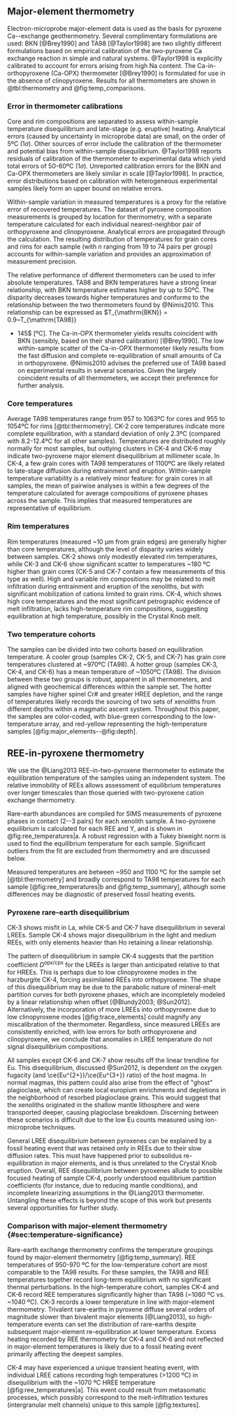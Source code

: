 ## Major-element thermometry

Electron-microprobe major-element data is used as the basis for pyroxene
Ca--exchange geothermometry. Several complimentary formulations are used: BKN
[@Brey1990] and TA98 [@Taylor1998] are two slightly different formulations
based on empirical calibration of the two-pyroxene Ca exchange reaction in
simple and natural systems. @Taylor1998 is explicitly calibrated to account
for errors arising from high Na content. The Ca-in-orthopyroxene (Ca-OPX)
thermometer [@Brey1990] is formulated for use in the absence of clinopyroxene.
Results for all thermometers are shown in @tbl:thermometry and
@fig:temp_comparisons.

<!--[[thermometry]]-->

### Error in thermometer calibrations

Core and rim compositions are separated to assess within-sample
temperature disequilibrium and late-stage (e.g. eruptive) heating. Analytical errors (caused by
uncertainty in microprobe data) are small, on the order of 5ºC (1$\sigma$).
Other sources of error include the calibration of the thermometer
and potential bias from within-sample disequilibrium. @Taylor1998
reports residuals of calibration of the thermometer to experimental
data which yield total errors of 50-60ºC (1$\sigma$). Unreported calibration errors for the
BKN and Ca-OPX thermometers are likely similar in scale [@Taylor1998]. In practice,
error distributions based on calibration with heterogeneous experimental
samples likely form an upper bound on relative errors.

Within-sample variation in measured temperatures is a proxy for the relative
error of recovered temperatures. The dataset of pyroxene composition
measurements is grouped by location for thermometry, with a separate
temperature calculated for each individual nearest-neighbor pair of
orthopyroxene and clinopyroxene. Analytical errors are propagated through the
calculation. The resulting distribution of temperatures for grain cores and
rims for each sample (with *n* ranging from 19 to 74 pairs per group)
accounts for within-sample variation and provides an approximation of
measurement precision.

The relative performance of different thermometers can be used to infer
absolute temperatures. TA98 and BKN temperatures have a strong linear
relationship, with BKN temperature estimates higher by up to 50ºC. The
disparity decreases towards higher temperatures and conforms to the
relationship between the two thermometers found by @Nimis2010. This
relationship can be expressed as $T_{\mathrm{BKN}} = 0.9~T_{\mathrm{TA98}}
+ 145$ [ºC]. The Ca-in-OPX thermometer yields results coincident with BKN
(sensibly, based on their shared calibration) [@Brey1990]. The low
within-sample scatter of the Ca-in-OPX thermometer likely results from the fast
diffusion and complete re-equilibration of small amounts of Ca in
orthopyroxene. @Nimis2010 advises the preferred use of TA98 based on
experimental results in several scenarios. Given the largely coincident results
of all thermometers, we accept their preference for further analysis.

### Core temperatures

Average TA98 temperatures range from 957 to 1063ºC for cores and
955 to 1054ºC for rims [@tbl:thermometry].
CK-2 core temperatures indicate more complete
equilibration, with a standard deviation of only 2.3ºC (compared
with 8.2-12.4ºC for all other samples). Temperatures are distributed roughly normally
for most samples, but outlying clusters in CK-4 and CK-6 may indicate
two-pyroxene major element disequilibrium at millimeter scale.
In CK-4, a few grain cores with TA98
temperatures of 1100ºC are likely related to late-stage diffusion during
entrainment and eruption.
Within-sample temperature variability is a relatively minor feature: for grain cores in all samples,
the mean of pairwise analyses is within a few degrees
of the temperature calculated for average compositions of pyroxene phases across the sample.
This implies that measured temperatures are representative of
equilibrium.

### Rim temperatures

Rim temperatures (measured ~10 µm from grain edges) are generally higher than
core temperatures, although the level of disparity varies widely between samples.
CK-2 shows only modestly elevated rim temperatures, while CK-3 and CK-6
show significant scatter to temperatures ~180 ºC higher than grain cores
(CK-5 and CK-7 contain a few measurements of this type as well).
High and variable rim compositions may be related to melt infiltration
during entrainment and eruption of the xenoliths, but with significant
mobilization of cations limited to grain rims. CK-4, which shows high core temperatures
and the most significant petrographic evidence of melt infiltration, lacks
high-temperature rim compositions, suggesting equilibration at high
temperature, possibly in the Crystal Knob melt.

### Two temperature cohorts

The samples can be divided into two cohorts based on equilibration temperature.
A cooler group (samples CK-2, CK-5, and CK-7) has grain core temperatures
clustered at ~970ºC (TA98). A hotter group (samples CK-3, CK-4, and CK-6) has
a mean temperature of ~1050ºC (TA98). The division between these two groups is
robust, apparent in all thermometers, and aligned with geochemical differences
within the sample set. The hotter samples have higher spinel Cr\# and greater
HREE depletion, and the range of temperatures likely records the sourcing of
two sets of xenoliths from different depths within a magmatic ascent system.
Throughout this paper, the samples are color-coded, with blue-green
corresponding to the low-temperature array, and red-yellow representing the
high-temperature samples \[@fig:major_elements‌-‌-@fig:depth\].

<!--[[temp_comparisons]]-->
<!--[[temp_summary]]-->

## REE-in-pyroxene thermometry

We use the @Liang2013 REE-in-two-pyroxene thermometer to estimate the
equilibration temperature of the samples using an independent system. The
relative immobility of REEs allows assessment of equilibrium temperatures over
longer timescales than those queried with two-pyroxene cation exchange
thermometry.

Rare-earth abundances are compiled for SIMS measurements of
pyroxene phases in contact (2--3 pairs) for each xenolith sample.
A two-pyroxene equilibrium is calculated for each REE and Y, and is shown in
@fig:ree_temperatures|a. A robust regression with a Tukey biweight norm is used
to find the equilibrium temperature for each sample. Significant outliers from
the fit are excluded from thermometry and are discussed below.

Measured temperatures are between ~950 and 1100 ºC for the sample set
[@tbl:thermometry] and broadly correspond to TA98 temperatures for each sample
[@fig:ree_temperatures|b and @fig:temp_summary], although some differences may
be diagnostic of preserved fossil heating events.

### Pyroxene rare-earth disequilibrium

CK-3 shows misfit in La, while CK-5 and CK-7 have disequilibrium in several
LREEs. Sample CK-4 shows major disequilibrium in the light and medium REEs,
with only elements heavier than Ho retaining a linear relationship.

The pattern of disequilibrium in sample CK-4 suggests that the partition
coefficient $D^\mathrm{opx/cpx}$ for the LREEs is larger than anticipated
relative to that for HREEs. This is perhaps due to low clinopyroxene modes in
the harzburgite CK-4, forcing assimilated REEs into orthopyroxene. The shape of
this disequilibrium may be due to the parabolic nature of mineral-melt
partition curves for both pyroxene phases, which are incompletely modeled by
a linear relationship when offset [@Blundy2003; @Sun2012]. Alternatively, the
incorporation of more LREEs into orthopyroxene due to low clinopyroxene modes
[@fig:trace_elements] could magnify any miscalibration of the thermometer.
Regardless, since measured LREEs are consistently enriched, with low errors
for both orthopyroxene and clinopyroxene, we conclude that anomalies in LREE
temperature do not signal disequilibrium compositions.

All samples except CK-6 and CK-7 show results off the linear trendline for Eu.
This disequilibrium, discussed @Sun2012, is dependent on the oxygen
fugacity (and \ce{Eu^{2+}}/\ce{Eu^{3+}} ratio) of the host magma. In normal
magmas, this pattern could also arise from the effect of "ghost" plagioclase,
which can create local europium enrichments and depletions in the neighborhood
of resorbed plagioclase grains. This would suggest that the xenoliths
originated in the shallow mantle lithosphere and were transported deeper,
causing plagioclase breakdown. Discerning between these scenarios is difficult
due to the low Eu counts measured using ion-microprobe techniques.

General LREE disequilibrium between pyroxenes can be explained by a
fossil heating event that was retained only in REEs due
to their slow diffusion rates. This must have happened prior to subsolidus
re-equilibration in major elements, and is thus unrelated to the Crystal Knob
eruption. Overall, REE disequilibrium between pyroxenes allude to possible
focused heating of sample CK-4, poorly understood equilibrium partition
coefficients (for instance, due to reducing mantle conditions), and incomplete
linearizing assumptions in the @Liang2013 thermometer. Untangling these effects
is beyond the scope of this work but presents several opportunities for further
study.

### Comparison with major-element thermometry {#sec:temperature-significance}

Rare-earth exchange thermometry confirms the temperature groupings found by
major-element thermometry [@fig:temp_summary]. REE temperatures of 950-970 ºC for the
low-temperature cohort are most comparable to the TA98 results. For these
samples, the TA98 and REE temperatures together record long-term equilibrium
with no significant thermal perturbations. In the high-temperature cohort,
samples CK-4 and CK-6 record REE temperatures significantly higher than TA98
(~1080 ºC vs. ~1040 ºC). CK-3 records a lower temperature in line with
major-element thermometry. Trivalent rare-earths in pyroxene diffuse several
orders of magnitude slower than bivalent major elements [@Liang2013], so
high-temperature events can set the distribution of rare-earths despite
subsequent major-element re-equilibration at lower temperature. Excess
heating recorded by REE thermometry for CK-4 and CK-6 and not reflected in
major-element temperatures is likely due to a fossil heating event primarily
affecting the deepest samples.

CK-4 may have experienced a unique transient heating event, with individual
LREE cations recording high temperatures (>1200 ºC)
in disequilibrium with the ~1070 ºC HREE temperature [@fig:ree_temperatures|a].
This event could result from metasomatic processes, which possibly correspond
to the melt-infiltration textures (intergranular melt channels) unique to this
sample [@fig:textures].

